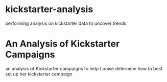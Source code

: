 # kickstarter-analysis
performing analysis on kickstarter data to uncover trends
# An Analysis of Kickstarter Campaigns
an analysis of Kickstarter campaigns to help Louise determine how to best set up her kickstarter campaign
